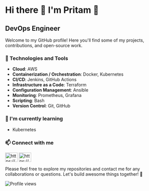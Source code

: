 # Hi there 👋 I'm Pritam 👋

## DevOps Engineer

Welcome to my GitHub profile! Here you'll find some of my projects, contributions, and open-source work.
<!--
### Tech Stack
[![GitHub mhmdio](https://img.shields.io/badge/Amazon_AWS-FF9900?style=for-the-badge&logo=amazonaws&logoColor=white)](https://aws.amazon.com/)
[![GitHub mhmdio](https://img.shields.io/badge/Terraform-7B42BC?style=for-the-badge&logo=terraform&logoColor=white)](https://terraform.io)
[![GitHub mhmdio](https://img.shields.io/badge/Docker-2CA5E0?style=for-the-badge&logo=docker&logoColor=white)](https://docker.com/)
-->
### 🔧 Technologies and Tools

- **Cloud**: AWS
- **Containerization / Orchestration**: Docker, Kubernetes
- **CI/CD**: Jenkins, GitHub Actions
- **Infrastructure as a Code**: Terraform
- **Configuration Management**: Ansible
- **Monitoring**: Prometheus, Grafana
- **Scripting**: Bash
- **Version Control**: Git, GitHub

### 🌱 I'm currently learning

- Kubernetes

### 📫 Connect with me

<!-- [LinkedIn](https://www.linkedin.com/in/pritamp97/) -->

<a href="https://www.linkedin.com/in/pritamp97" target="blank"><img align="center" src="https://raw.githubusercontent.com/rahuldkjain/github-profile-readme-generator/master/src/images/icons/Social/linked-in-alt.svg" alt="https://www.linkedin.com/in/pritamp97" height="30" width="40" /></a>
<a href="https://medium.com/@patil97" target="blank"><img align="center" src="https://raw.githubusercontent.com/rahuldkjain/github-profile-readme-generator/master/src/images/icons/Social/medium.svg" alt="https://medium.com/@patil97" height="30" width="40" /></a>

Please feel free to explore my repositories and contact me for any collaborations or questions. Let's build awesome things together! 🚀

![Profile views](https://komarev.com/ghpvc/?username=stark303test&style=flat-square)
